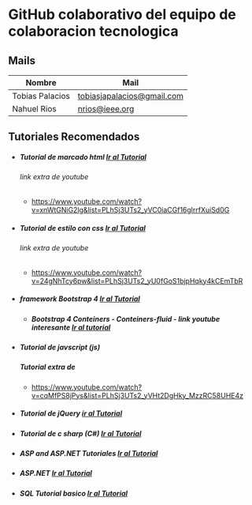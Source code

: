 # GitHub colaborativo del equipo de colaboracion tecnologica 

## Mails 
| Nombre     |Mail |
| ----------- | ----------- |
| Tobias Palacios   | tobiasjapalacios@gmail.com |
| Nahuel Rios       | nrios@ieee.org      |


## Tutoriales Recomendados


* ##### Tutorial de marcado html   [Ir al Tutorial](https://www.w3schools.com/html/default.asp)
  ###### link extra de youtube
    * https://www.youtube.com/watch?v=xnWtGNiG2lg&list=PLhSj3UTs2_yVC0iaCGf16glrrfXuiSd0G

* ##### Tutorial de estilo con css  [Ir al Tutorial](https://www.w3schools.com/css/default.asp)
    ###### link extra de youtube
    * https://www.youtube.com/watch?v=24gNhTcy6pw&list=PLhSj3UTs2_yU0fGoS1bjpHqky4kCEmTbR
* ##### framework Bootstrap 4 [Ir al Tutorial](https://www.w3schools.com/bootstrap4/default.asp)
  * ##### Bootstrap 4 Conteiners - Conteiners-fluid - link youtube interesante [Ir al tutorial](https://www.youtube.com/watch?v=59pex8k8Xr8)  

* ##### Tutorial de javscript (js) [](https://www.w3schools.com/js/default.asp)
    ##### Tutorial extra de
    * https://www.youtube.com/watch?v=cqMfPS8jPys&list=PLhSj3UTs2_yVHt2DgHky_MzzRC58UHE4z
* ##### Tutorial de jQuery  [ir al Tutorial](https://www.w3schools.com/jquery/default.asp)
* ##### Tutorial de c sharp (C#) [Ir al Tutorial](https://www.w3schools.com/cs/index.php)
* ##### ASP and ASP.NET Tutoriales [Ir al Tutorial](https://www.w3schools.com/asp/default.asp)
* ##### ASP.NET [Ir al Tutorial](http://www.w3big.com/es/aspnet/aspnet-intro.html)
* ##### SQL Tutorial basico [Ir al Tutorial](https://www.w3schools.com/sql/default.asp)


  
